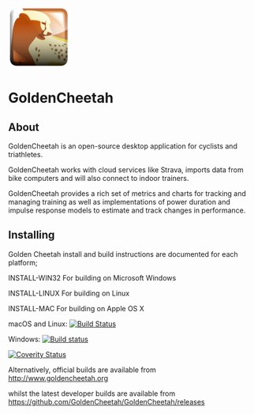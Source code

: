 <img src="src/Resources/images/gc.png" height="25%" width="25%">

# GoldenCheetah

## About 

GoldenCheetah is an open-source desktop application for cyclists and triathletes.

GoldenCheetah works with cloud services like Strava, imports data from bike computers
and will also connect to indoor trainers. 

GoldenCheetah provides a rich set of metrics and charts for tracking and managing
training as well as implementations of power duration and impulse response models
to estimate and track changes in performance.

## Installing 

Golden Cheetah install and build instructions are documented
for each platform;

INSTALL-WIN32   For building on Microsoft Windows

INSTALL-LINUX   For building on Linux

INSTALL-MAC     For building on Apple OS X


macOS and Linux: [![Build Status](https://travis-ci.org/GoldenCheetah/GoldenCheetah.svg?branch=master)](https://travis-ci.org/GoldenCheetah/GoldenCheetah)

Windows: [![Build status](https://ci.appveyor.com/api/projects/status/i6dwn4m8oyu52ihi?svg=true)](https://ci.appveyor.com/project/Joern-R/goldencheetah-knhd8)

[![Coverity Status](https://scan.coverity.com/projects/7503/badge.svg)](https://scan.coverity.com/projects/goldencheetah-goldencheetah)

Alternatively, official builds are available from http://www.goldencheetah.org

whilst the latest developer builds are available from https://github.com/GoldenCheetah/GoldenCheetah/releases
